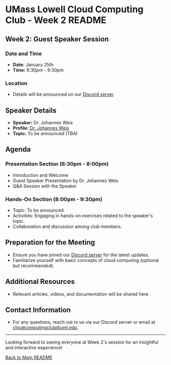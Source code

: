 # UMass Lowell Cloud Computing Club - Week 2 README

## Week 2: Guest Speaker Session

### Date and Time
- **Date:** January 25th
- **Time:** 6:30pm - 9:30pm

### Location
- Details will be announced on our [Discord server](https://discord.gg/WC2NdqYtDt).

## Speaker Details

- **Speaker:** Dr. Johannes Weis
- **Profile:** [Dr. Johannes Weis](https://www.uml.edu/sciences/computer-science/people/weis-johannes.aspx)
- **Topic:** To be announced (TBA)

## Agenda

### Presentation Section (6:30pm - 8:00pm)
- Introduction and Welcome
- Guest Speaker Presentation by Dr. Johannes Weis
- Q&A Session with the Speaker

### Hands-On Section (8:00pm - 9:30pm)
- Topic: To be announced
- Activities: Engaging in hands-on exercises related to the speaker's topic.
- Collaboration and discussion among club members.

## Preparation for the Meeting
- Ensure you have joined our [Discord server](https://discord.gg/WC2NdqYtDt) for the latest updates.
- Familiarize yourself with basic concepts of cloud computing (optional but recommended).

## Additional Resources
- Relevant articles, videos, and documentation will be shared here.

## Contact Information
- For any questions, reach out to us via our Discord server or email at [cloudcomputingclub@uml.edu](mailto:cloudcomputingclub@uml.edu).

---

Looking forward to seeing everyone at Week 2's session for an insightful and interactive experience!

[Back to Main README](./README.md)
